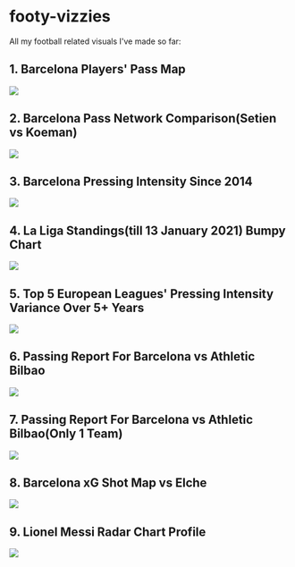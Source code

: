 # footy-vizzies
All my football related visuals I've made so far:


## 1. Barcelona Players' Pass Map

<img src="https://github.com/Ali-Hasan-Khan/footy-vizzies/blob/main/1-Barcelona%20Players%20Heatmap.png">

## 2. Barcelona Pass Network Comparison(Setien vs Koeman)

<img src="https://github.com/Ali-Hasan-Khan/footy-vizzies/blob/main/2-Barcelona%20Pass%20Network%20Comparison.png">

## 3. Barcelona Pressing Intensity Since 2014

<img src="https://github.com/Ali-Hasan-Khan/footy-vizzies/blob/main/3-Barcelona%20Pressing%20Intensiy.png">

## 4. La Liga Standings(till 13 January 2021) Bumpy Chart

<img src="https://github.com/Ali-Hasan-Khan/footy-vizzies/blob/main/4-Laliga%20Standings%20Bumpy%20Chart.png">

## 5. Top 5 European Leagues' Pressing Intensity Variance Over 5+ Years

<img src="https://github.com/Ali-Hasan-Khan/footy-vizzies/blob/main/5-Top%205%20Leagues%20Pressing%20Variance.png">

## 6. Passing Report For Barcelona vs Athletic Bilbao

<img src="https://github.com/Ali-Hasan-Khan/footy-vizzies/blob/main/6-Passing%20Report%20For%20A%20Match.png">

## 7. Passing Report For Barcelona vs Athletic Bilbao(Only 1 Team)

<img src="https://github.com/Ali-Hasan-Khan/footy-vizzies/blob/main/7-Passing%20Report%20For%201%20Team.png">

## 8. Barcelona xG Shot Map vs Elche

<img src="https://github.com/Ali-Hasan-Khan/footy-vizzies/blob/main/8-Shot%20Map.png">

## 9. Lionel Messi Radar Chart Profile

<img src="https://github.com/Ali-Hasan-Khan/footy-vizzies/blob/main/9-Lionel%20Messi%20Radar%20Profile.png">
